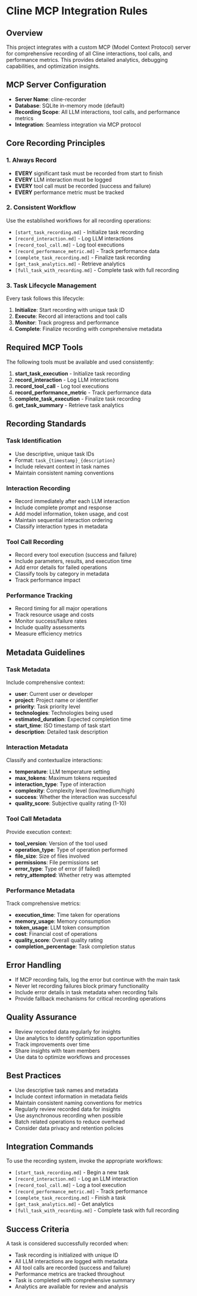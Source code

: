 # Cline MCP Integration Rules

## Overview
This project integrates with a custom MCP (Model Context Protocol) server for comprehensive recording of all Cline interactions, tool calls, and performance metrics. This provides detailed analytics, debugging capabilities, and optimization insights.

## MCP Server Configuration
- **Server Name**: cline-recorder
- **Database**: SQLite in-memory mode (default)
- **Recording Scope**: All LLM interactions, tool calls, and performance metrics
- **Integration**: Seamless integration via MCP protocol

## Core Recording Principles

### 1. Always Record
- **EVERY** significant task must be recorded from start to finish
- **EVERY** LLM interaction must be logged
- **EVERY** tool call must be recorded (success and failure)
- **EVERY** performance metric must be tracked

### 2. Consistent Workflow
Use the established workflows for all recording operations:
- `[start_task_recording.md]` - Initialize task recording
- `[record_interaction.md]` - Log LLM interactions
- `[record_tool_call.md]` - Log tool executions
- `[record_performance_metric.md]` - Track performance data
- `[complete_task_recording.md]` - Finalize task recording
- `[get_task_analytics.md]` - Retrieve analytics
- `[full_task_with_recording.md]` - Complete task with full recording

### 3. Task Lifecycle Management
Every task follows this lifecycle:
1. **Initialize**: Start recording with unique task ID
2. **Execute**: Record all interactions and tool calls
3. **Monitor**: Track progress and performance
4. **Complete**: Finalize recording with comprehensive metadata

## Required MCP Tools
The following tools must be available and used consistently:

1. **start_task_execution** - Initialize task recording
2. **record_interaction** - Log LLM interactions
3. **record_tool_call** - Log tool executions
4. **record_performance_metric** - Track performance data
5. **complete_task_execution** - Finalize task recording
6. **get_task_summary** - Retrieve task analytics

## Recording Standards

### Task Identification
- Use descriptive, unique task IDs
- Format: `task_{timestamp}_{description}`
- Include relevant context in task names
- Maintain consistent naming conventions

### Interaction Recording
- Record immediately after each LLM interaction
- Include complete prompt and response
- Add model information, token usage, and cost
- Maintain sequential interaction ordering
- Classify interaction types in metadata

### Tool Call Recording
- Record every tool execution (success and failure)
- Include parameters, results, and execution time
- Add error details for failed operations
- Classify tools by category in metadata
- Track performance impact

### Performance Tracking
- Record timing for all major operations
- Track resource usage and costs
- Monitor success/failure rates
- Include quality assessments
- Measure efficiency metrics

## Metadata Guidelines

### Task Metadata
Include comprehensive context:
- **user**: Current user or developer
- **project**: Project name or identifier
- **priority**: Task priority level
- **technologies**: Technologies being used
- **estimated_duration**: Expected completion time
- **start_time**: ISO timestamp of task start
- **description**: Detailed task description

### Interaction Metadata
Classify and contextualize interactions:
- **temperature**: LLM temperature setting
- **max_tokens**: Maximum tokens requested
- **interaction_type**: Type of interaction
- **complexity**: Complexity level (low/medium/high)
- **success**: Whether the interaction was successful
- **quality_score**: Subjective quality rating (1-10)

### Tool Call Metadata
Provide execution context:
- **tool_version**: Version of the tool used
- **operation_type**: Type of operation performed
- **file_size**: Size of files involved
- **permissions**: File permissions set
- **error_type**: Type of error (if failed)
- **retry_attempted**: Whether retry was attempted

### Performance Metadata
Track comprehensive metrics:
- **execution_time**: Time taken for operations
- **memory_usage**: Memory consumption
- **token_usage**: LLM token consumption
- **cost**: Financial cost of operations
- **quality_score**: Overall quality rating
- **completion_percentage**: Task completion status

## Error Handling
- If MCP recording fails, log the error but continue with the main task
- Never let recording failures block primary functionality
- Include error details in task metadata when recording fails
- Provide fallback mechanisms for critical recording operations

## Quality Assurance
- Review recorded data regularly for insights
- Use analytics to identify optimization opportunities
- Track improvements over time
- Share insights with team members
- Use data to optimize workflows and processes

## Best Practices
- Use descriptive task names and metadata
- Include context information in metadata fields
- Maintain consistent naming conventions for metrics
- Regularly review recorded data for insights
- Use asynchronous recording when possible
- Batch related operations to reduce overhead
- Consider data privacy and retention policies

## Integration Commands
To use the recording system, invoke the appropriate workflows:
- `[start_task_recording.md]` - Begin a new task
- `[record_interaction.md]` - Log an LLM interaction
- `[record_tool_call.md]` - Log a tool execution
- `[record_performance_metric.md]` - Track performance
- `[complete_task_recording.md]` - Finish a task
- `[get_task_analytics.md]` - Get analytics
- `[full_task_with_recording.md]` - Complete task with full recording

## Success Criteria
A task is considered successfully recorded when:
- Task recording is initialized with unique ID
- All LLM interactions are logged with metadata
- All tool calls are recorded (success and failure)
- Performance metrics are tracked throughout
- Task is completed with comprehensive summary
- Analytics are available for review and analysis